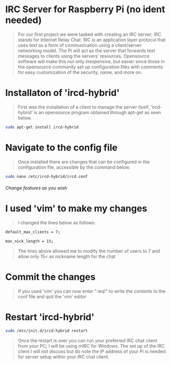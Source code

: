# IRC Server for Raspberry Pi (no ident needed)

>For our first project we were tasked with creating an IRC server; IRC stands for Internet Relay Chat. IRC is an application layer protocol that uses text as a form of communication using a client/server networking model. The Pi will act as the server that forwards text messages to clients using the servers’ resources. Opensource software will make this not only inexpensive, but easier since those in the opensource community set up configuration files with comments for easy customization of the security, name, and more on. 

# Installaton of 'ircd-hybrid'
> First was the installation of a client to manage the server itself, ‘ircd-hybrid’ is an opensource program obtained through apt-get as seen below.

```sh
sudo apt-get install ircd-hybrid
```

# Navigate to the config file
> Once installed there are changes that can be configured in the configuration file, accessible by the command below.
```sh
sudo nano /etc/ircd-hybrid/ircd.conf
```
###### Change features as you wish
# I used 'vim' to make my changes

> I changed the lines below as follows:
```sh
default_max_clients = 7;
```
```sh
max_nick_length = 15;
```
>The lines above allowed me to modify the number of users to 7 and allow only 15< as nickname length for the chat

# Commit the changes
> If you used 'vim' you can now enter ":wq!" to write the contents to the conf file and quit the 'vim' editor

#  Restart 'ircd-hybrid'
```sh
sudo /etc/init.d/ircd-hybrid restart
```
 
>Once the restart is over you can run your preferred IRC chat client from your PC; I will be using mIRC for Windows. The set up of the IRC client I will not discuss but do note the IP address of your Pi is needed for server setup within your IRC chat client. 
